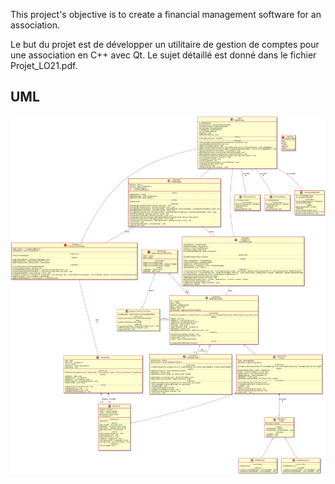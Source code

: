 This project's objective is to create a financial management software for an association. 

Le but du projet est de développer un utilitaire de gestion de comptes pour une association en C++ avec Qt. Le sujet détaillé est donné dans le fichier Projet_LO21.pdf.  

## UML

![uml](./uml/uml.png)
